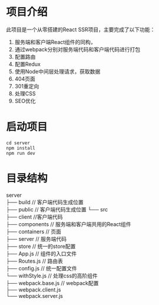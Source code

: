 # 项目介绍
此项目是一个从零搭建的React SSR项目，主要完成了以下功能：
1. 服务端和客户端React组件的同构，
2. 通过webpack分别对服务端代码和客户端代码进行打包
3. 配置路由
4. 配置Redux
5. 使用Node中间层处理请求，获取数据
6. 404页面
7. 301重定向
8. 处理CSS
9. SEO优化

# 启动项目
```
cd server
npm install
npm run dev
```
# 目录结构
server  
├── build // 客户端代码生成位置  
├── public // 客户端代码生成位置 
└── src  
    ├── client  //客户端代码  
    ├── components // 服务端和客户端共用的React组件   
    ├── containers  // 页面  
    ├── server // 服务端代码  
    ├── store  // 统一的store配置  
    ├── App.js // 组件的入口文件  
    ├── Routes.js // 路由表  
    ├── config.js // 统一配置文件  
    └── withStyle.js // 处理css的高阶组件  
├── webpack.base.js // webpack配置  
├── webpack.client.js  
└── webpack.server.js  
  

